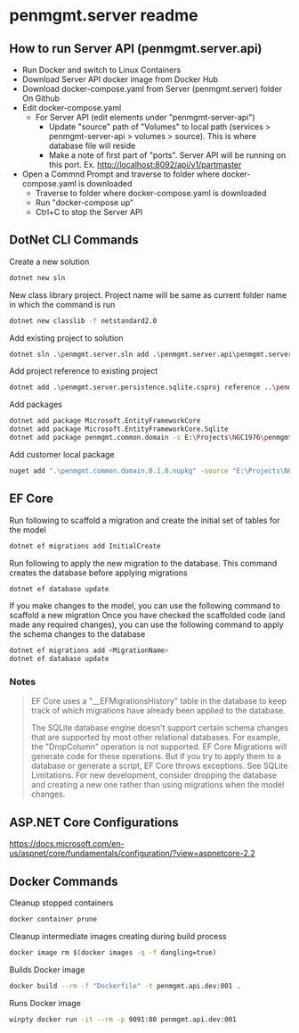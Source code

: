 # penmgmt.server readme

## How to run Server API (penmgmt.server.api)

- Run Docker and switch to Linux Containers
- Download Server API docker image from Docker Hub
- Download docker-compose.yaml from Server (penmgmt.server) folder On Github
- Edit docker-compose.yaml
  - For Server API (edit elements under "penmgmt-server-api")
    - Update "source" path of "Volumes" to local path (services > penmgmt-server-api > volumes > source). This is where database file will reside
    - Make a note of first part of "ports". Server API will be running on this port. Ex. <http://localhost:8092/api/v1/partmaster>
- Open a Commnd Prompt and traverse to folder where docker-compose.yaml is downloaded
  - Traverse to folder where docker-compose.yaml is downloaded
  - Run "docker-compose up"
  - Ctrl+C to stop the Server API

## DotNet CLI Commands

Create a new solution

```bash
dotnet new sln
```

New class library project. Project name will be same as current folder name in which the command is run

```bash
dotnet new classlib -f netstandard2.0
```

Add existing project to solution

```bash
dotnet sln .\penmgmt.server.sln add .\penmgmt.server.api\penmgmt.server.api.csproj
```

Add project reference to existing project

```bash
dotnet add .\penmgmt.server.persistence.sqlite.csproj reference ..\penmgmt.server.persistence\penmgmt.server.persistence.csproj
```

Add packages

```bash
dotnet add package Microsoft.EntityFrameworkCore
dotnet add package Microsoft.EntityFrameworkCore.Sqlite
dotnet add package penmgmt.common.domain -s E:\Projects\NGC1976\penmgmt\code\NuGetServer\packages
```

Add customer local package

```bash
nuget add ".\penmgmt.common.domain.0.1.0.nupkg" -source "E:\Projects\NGC1976\penmgmt\code\NuGetServer\packages"
```

## EF Core

Run following to scaffold a migration and create the initial set of tables for the model

```bash
dotnet ef migrations add InitialCreate
```

Run following to apply the new migration to the database. This command creates the database before applying migrations

```bash
dotnet ef database update
```

If you make changes to the model, you can use the following command to scaffold a new migration
Once you have checked the scaffolded code (and made any required changes), you can use the following command to apply the schema changes to the database

```bash
dotnet ef migrations add <MigrationName>
dotnet ef database update
```

### Notes

> EF Core uses a "__EFMigrationsHistory" table in the database to keep track of which migrations have already been applied to the database.
>
> The SQLite database engine doesn't support certain schema changes that are supported by most other relational databases. For example, the "DropColumn" operation is not supported. EF Core Migrations will generate code for these operations. But if you try to apply them to a database or generate a script, EF Core throws exceptions. See SQLite Limitations. For new development, consider dropping the database and creating a new one rather than using migrations when the model changes.

## ASP.NET Core Configurations

<https://docs.microsoft.com/en-us/aspnet/core/fundamentals/configuration/?view=aspnetcore-2.2>

## Docker Commands

Cleanup stopped containers

```bash
docker container prune
```

Cleanup intermediate images creating during build process

```bash
docker image rm $(docker images -q -f dangling=true)
```

Builds Docker image

```bash
docker build --rm -f "Dockerfile" -t penmgmt.api.dev:001 .
```

Runs Docker image

```bash
winpty docker run -it --rm -p 9091:80 penmgmt.api.dev:001
```
